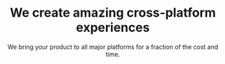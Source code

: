 ---
templateKey: 'home-page'
title: We create amazing   cross-platform experiences
subtitle: We bring your product to all major platforms for a fraction of the cost and time.
header_image: /img/codebase.png
meta_title: Home | Codebase Studio - Cross-platform mobile and web development agency
meta_description: >-
  Cum sociis natoque penatibus et magnis dis parturient montes, nascetur
  ridiculus mus. Aenean eu leo quam. Pellentesque ornare sem lacinia quam
  venenatis vestibulum. Sed posuere consectetur est at lobortis. Cras mattis
  consectetur purus sit amet fermentum.
heading: We bring your great ideas to life.
description: >-
  Neque porro quisquam est qui dolorem ipsum quia dolor sit amet, consectetur,
  adipisci velit...
offeringLeft:
  blurbs:
    - image: /img/develop.png
      heading: Develop once, deploy everywhere
      text: >
        You no longer need to develop seperate apps for each platform. We use state of the art technology that allows us to develop your app once and output two native apps for both IOS and Andriod.
offeringSpeed:
  blurbs:
    - image: /img/speed.png
      heading: Go to market faster
      text: >
        Compared to native development, our experienced developers using Flutter can develop your project in record time. 
offeringPrice:
  blurbs:
    - image: /img/iphone.png
      heading: Almost half the cost of native development
      text: >
        You will get beautiful, smooth apps for both Andriod and IOS for much less. See for yourself, check our quote app that will tell you how much you can actually save.
ourProcess:
  blurbs:
    - image: /img/iphone.png
      heading: Our process is designed to give you the best value.
      text: >
        You will get beautiful, smooth apps for both Andriod and IOS for much less. See for yourself, check our quote app that will tell you how much you can actually save.
process:
  blurbs:
    - image: /img/prototype_icon.png
      heading: Design & Prototype
      text: >
        We can help take your idea and design a graphical wireframe to as a prototype to test the user experience without investing a lot of time and resources.
    - image: /img/build_icon.png
      heading: Coding sprints
      text: >
        Your graphical prototype will be used to as a blueprint, allowing our team to build fully-functional product, looking and feeling exactly right.
    - image: /img/launch_icon.png
      heading: Test & Launch
      text: >
        We will meticulously test your project's code as well as its functionality on various devices to ensure your product provides a great user experience.
testimonials:
  - author: Vaibhav Sharma
    quote: >-
      Donec scelerisque magna nec condimentum porttitor. Aliquam vel diam sed diam luctus pretium. 
      Sed quis egestas libero. Vestibulum nec venenatis ligula. 
  - author: Subarashi San
    quote: >-
      Fusce porttitor vulputate enim, nec blandit magna gravida et. Etiam et dignissim ligula. 
      Lorem ipsum dolor sit amet, consectetur adipiscing elit.
---